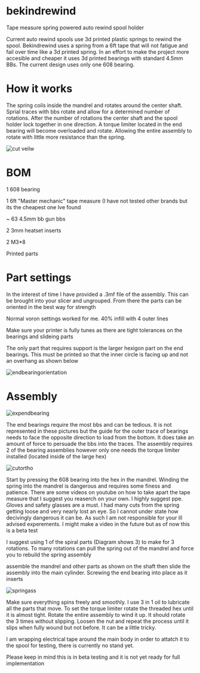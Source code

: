 # bekindrewind
Tape measure spring powered auto rewind spool holder

Current auto rewind spools use 3d printed plastic springs to rewind the spool. Bekindrewind uses a spring from a 6ft tape that will not fatigue and fail over time like a 3d printed spring. In an effort to make the project more accesible and cheaper it uses 3d printed bearings with standard 4.5mm BBs. The current design uses only one 608 bearing. 

# How it works
The spring coils inside the mandrel and rotates around the center shaft. Sprial traces with bbs rotate and allow for a determined number of rotations. After the number of rotations the center shaft and the spool holder lock together in one direction. A torque limiter located in the end bearing will become overloaded and rotate. Allowing the entire assembly to rotate with little more resistance than the spring.

![cut veilw](https://github.com/magicpants2/bekindrewind/assets/134864582/3068582c-b23b-4c12-a3cb-16e0c906e5e7)



# BOM
1 608 bearing

1 6ft "Master mechanic" tape measure (I have not tested other brands but its the cheapest one Ive found

~ 63 4.5mm bb gun bbs

2 3mm heatset inserts

2 M3*8

Printed parts

# Part settings

In the interest of time I have provided a .3mf file of the assembly. This can be brought into your slicer and ungrouped. From there the parts can be oriented in the best way for strength 

Normal voron settings worked for me. 40% infill with 4 outer lines

Make sure your printer is fully tunes as there are tight tolerances on the bearings and slideing parts

The only part that requires support is the larger hexigon part on the end bearings. This must be printed so that the inner circle is facing up and not an overhang as shown below


![endbearingorientation](https://github.com/magicpants2/bekindrewind/assets/134864582/9a14e242-8735-410b-a61f-0aafd1356d76)


# Assembly

![expendbearing](https://github.com/magicpants2/bekindrewind/assets/134864582/e4bad432-0d47-4b94-8247-7ae937012f79)

The end bearings require the most bbs and can be tedious. It is not represented in these pictures but the guide for the outer trace of bearings needs to face the opposite direction to load from the bottom. It does take an amount of force to persuade the bbs into the traces. The assembly requires 2 of the bearing assemblies however only one needs the torque limiter installed (located inside of the large hex) 

![cutortho](https://github.com/magicpants2/bekindrewind/assets/134864582/621b4f16-e537-4379-b9c3-d1b80c7193e2)

Start by pressing the 608 bearing into the hex in the mandrel. Winding the spring into the mandrel is dangerous and requires some finess and patience. There are some videos on youtube on how to take apart the tape measure that I suggest you reaserch on your own. I highly suggest ppe. Gloves and safety glasses are a must. I had many cuts from the spring getting loose and very nearly lost an eye. So I cannot under state how decivingly dangerous it can be. As such I am not responsible for your ill advised experements. I might make a video in the future but as of now this is a beta test

I suggest using 1 of the spiral parts (Diagram shows 3) to make for 3 rotations. To many rotations can pull the spring out of the mandrel and force you to rebuild the spring assembly

assemble the mandrel and other parts as shown on the shaft then slide the assembly into the main cylinder. Screwing the end bearing into place as it inserts

![springass](https://github.com/magicpants2/bekindrewind/assets/134864582/5dbdbfb3-5832-4441-9c11-14860025658c)

Make sure everything spins freely and smoothly. I use 3 in 1 oil to lubricate all the parts that move. To set the torque limiter rotate the threaded hex until it is almost tight. Rotate the entire assembly to wind it up. It should rotate the 3 times without slipping. Loosen the nut and repeat the process until it slips when fully wound but not before. It can be a little tricky. 

I am wrapping electrical tape around the main body in order to attatch it to the spool for testing, there is currently no stand yet. 

Please keep in mind this is in beta testing and it is not yet ready for full implementation
